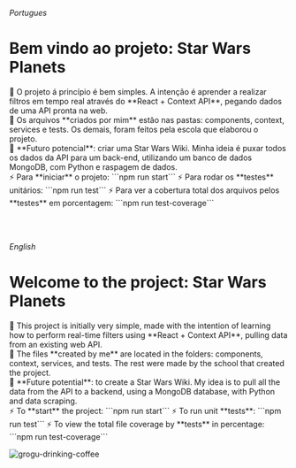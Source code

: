 <i>Portugues</i>

<h1> Bem vindo ao projeto: Star Wars Planets</h1>
<p>
    🌱 O projeto á princípio é bem simples. A intenção é aprender a realizar filtros em tempo real através do **React + Context API**, pegando dados de uma API pronta na web.
    <br>
    📁 Os arquivos **criados por mim** estão nas pastas: components, context, services e tests. Os demais, foram feitos pela escola que elaborou o projeto.
    <br>
    🤖 **Futuro potencial**: criar uma Star Wars Wiki. Minha ideia é puxar todos os dados da API para um back-end, utilizando um banco de dados MongoDB, com Python e raspagem de dados.
    <br>
    ⚡ Para **iniciar** o projeto:
    ```npm run start```
    ⚡ Para rodar os **testes** unitários:
    ```npm run test```
    ⚡ Para ver a cobertura total dos arquivos pelos **testes** em porcentagem:
    ```npm run test-coverage```
</p>

<br>
<br>

<i>English</i>

<h1> Welcome to the project: Star Wars Planets</h1>
<p>
    🌱 This project is initially very simple, made with the intention of learning how to perform real-time filters using **React + Context API**, pulling data from an existing web API.
    <br>
    📁 The files **created by me** are located in the folders: components, context, services, and tests. The rest were made by the school that created the project.
    <br>
    🤖 **Future potential**: to create a Star Wars Wiki. My idea is to pull all the data from the API to a backend, using a MongoDB database, with Python and data scraping.
    <br>
    ⚡ To **start** the project:
    ```npm run start```
    ⚡ To run unit **tests**:
    ```npm run test```
    ⚡ To view the total file coverage by **tests** in percentage:
    ```npm run test-coverage```
</p>

<img alt="grogu-drinking-coffee" src="https://media.tenor.com/4COAupmwhmUAAAAd/baby-yoda.gif">
